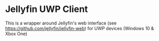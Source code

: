 # Jellyfin UWP Client

This is a wrapper around Jellyfin's web interface (see https://github.com/jellyfin/jellyfin-web) for UWP devices (Windows 10 & Xbox One)